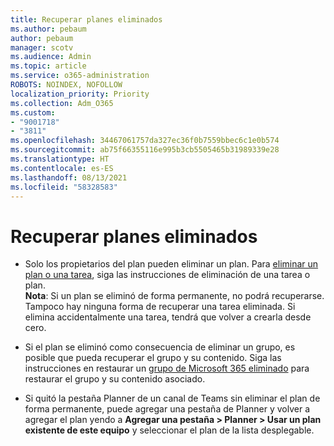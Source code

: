 ```yaml
---
title: Recuperar planes eliminados
ms.author: pebaum
author: pebaum
manager: scotv
ms.audience: Admin
ms.topic: article
ms.service: o365-administration
ROBOTS: NOINDEX, NOFOLLOW
localization_priority: Priority
ms.collection: Adm_O365
ms.custom:
- "9001718"
- "3811"
ms.openlocfilehash: 34467061757da327ec36f0b7559bbec6c1e0b574
ms.sourcegitcommit: ab75f66355116e995b3cb5505465b31989339e28
ms.translationtype: HT
ms.contentlocale: es-ES
ms.lasthandoff: 08/13/2021
ms.locfileid: "58328583"
---
```

# <a name="recover-deleted-plans"></a>Recuperar planes eliminados

- Solo los propietarios del plan pueden eliminar un plan. Para [eliminar un plan o una tarea](https://support.microsoft.com/office/39e10e78-13f0-446d-94cd-9e562648497a.), siga las instrucciones de eliminación de una tarea o plan.  
    **Nota**: Si un plan se eliminó de forma permanente, no podrá recuperarse. Tampoco hay ninguna forma de recuperar una tarea eliminada. Si elimina accidentalmente una tarea, tendrá que volver a crearla desde cero.

- Si el plan se eliminó como consecuencia de eliminar un grupo, es posible que pueda recuperar el grupo y su contenido. Siga las instrucciones en restaurar un [grupo de Microsoft 365 eliminado](https://docs.microsoft.com/microsoft-365/admin/create-groups/restore-deleted-group?view=o365-worldwide) para restaurar el grupo y su contenido asociado.

- Si quitó la pestaña Planner de un canal de Teams sin eliminar el plan de forma permanente, puede agregar una pestaña de Planner y volver a agregar el plan yendo a **Agregar una pestaña > Planner > Usar un plan existente de este equipo** y seleccionar el plan de la lista desplegable.
